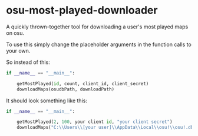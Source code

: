 # osu-most-played-downloader
A quickly thrown-together tool for downloading a user's most played maps on osu.


To use this simply change the placeholder arguments in the function calls to your own.

So instead of this:
```python
if __name__ == "__main__":

    getMostPlayed(id, count, client_id, client_secret)
    downloadMaps(osudbPath, downloadPath)
```

It should look something like this:
```python
if __name__ == "__main__":

    getMostPlayed(2, 100, your client id, "your client secret")
    downloadMaps("C:\\Users\\[your user]\\AppData\\Local\\osu!\\osu!.db", "C:\\Users\\[your user]\\AppData\\Local\\osu!\\Songs\\")
```
